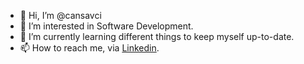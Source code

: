 - 👋 Hi, I’m @cansavci
- 👀 I’m interested in Software Development.
- 🌱 I’m currently learning different things to keep myself up-to-date.
- 📫 How to reach me, via [Linkedin](www.linkedin.com/in/cansavci).

<!---
cansavci/cansavci is a ✨ special ✨ repository because its `README.md` (this file) appears on your GitHub profile.
You can click the Preview link to take a look at your changes.
--->
